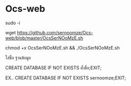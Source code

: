 # Ocs-web


sudo -i

wget https://github.com/sernoomze/Ocs-web/blob/master/OcsSerNOoMzE.sh

chmod +x OcsSerNOoMzE.sh && ./OcsSerNOoMzE.sh


ใส่ชื่อ ฐานข้อมูล

CREATE DATABASE IF NOT EXISTS ตั้งขื่อ;EXIT;

EX.. CREATE DATABASE IF NOT EXISTS sernoomze;EXIT;
